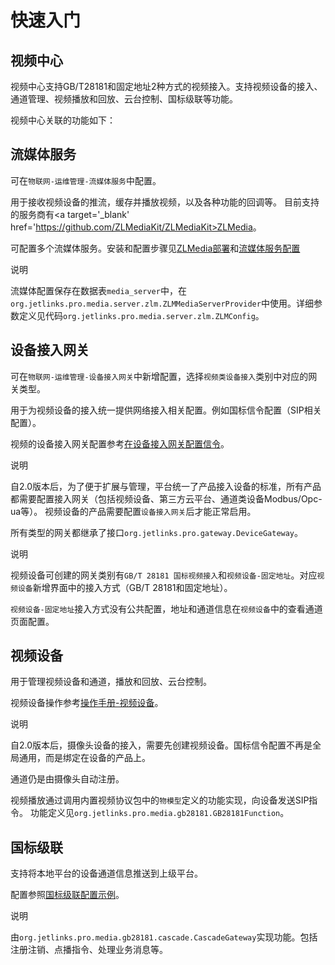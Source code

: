 # 快速入门
## 视频中心
视频中心支持GB/T28181和固定地址2种方式的视频接入。支持视频设备的接入、通道管理、视频播放和回放、云台控制、国标级联等功能。
  
视频中心关联的功能如下：
## 流媒体服务
可在`物联网-运维管理-流媒体服务`中配置。
  
用于接收视频设备的推流，缓存并播放视频，以及各种功能的回调等。
目前支持的服务商有<a target='_blank' href='https://github.com/ZLMediaKit/ZLMediaKit>ZLMedia</a>。  

可配置多个流媒体服务。安装和配置步骤见<a href='/media-guide/media_access_process.html#_1-部署zlmedia'>ZLMedia部署</a>和<a href='/Mocha_ITOM/Device_access_gateway5.1.html#流媒体服务'>流媒体服务配置</a>


<div class='explanation primary'>
  <p class='explanation-title-warp'>
    <span class='iconfont icon-bangzhu explanation-icon'></span>
    <span class='explanation-title font-weight'>说明</span>
  </p>

流媒体配置保存在数据表`media_server`中，在`org.jetlinks.pro.media.server.zlm.ZLMMediaServerProvider`中使用。详细参数定义见代码`org.jetlinks.pro.media.server.zlm.ZLMConfig`。

</div>


## 设备接入网关
可在`物联网-运维管理-设备接入网关`中新增配置，选择`视频类设备接入`类别中对应的网关类型。
  
用于为视频设备的接入统一提供网络接入相关配置。例如国标信令配置（SIP相关配置）。
  
视频的设备接入网关配置参考<a href='/media-guide/media_access_process.html#_3-在设备接入网关配置信令'>在设备接入网关配置信令</a>。

<div class='explanation primary'>
  <p class='explanation-title-warp'>
    <span class='iconfont icon-bangzhu explanation-icon'></span>
    <span class='explanation-title font-weight'>说明</span>
  </p>

自2.0版本后，为了便于扩展与管理，平台统一了产品接入设备的标准，所有产品都需要配置接入网关（包括视频设备、第三方云平台、通道类设备Modbus/Opc-ua等）。
视频设备的产品需要配置`设备接入网关`后才能正常启用。
  
所有类型的网关都继承了接口`org.jetlinks.pro.gateway.DeviceGateway`。

</div>

<div class='explanation primary'>
  <p class='explanation-title-warp'>
    <span class='iconfont icon-bangzhu explanation-icon'></span>
    <span class='explanation-title font-weight'>说明</span>
  </p>

视频设备可创建的网关类别有`GB/T 28181 国标视频接入`和`视频设备-固定地址`。对应`视频设备`新增界面中的接入方式（GB/T 28181和固定地址）。  

`视频设备-固定地址`接入方式没有公共配置，地址和通道信息在`视频设备`中的查看通道页面配置。

</div>

## 视频设备
用于管理视频设备和通道，播放和回放、云台控制。
  
视频设备操作参考<a href='/Video_Center/Video_equipment10.html#视频设备-2'>操作手册-视频设备</a>。

<div class='explanation primary'>
  <p class='explanation-title-warp'>
    <span class='iconfont icon-bangzhu explanation-icon'></span>
    <span class='explanation-title font-weight'>说明</span>
  </p>

自2.0版本后，摄像头设备的接入，需要先创建视频设备。国标信令配置不再是全局通用，而是绑定在设备的产品上。
  
通道仍是由摄像头自动注册。

</div>

视频播放通过调用内置视频协议包中的`物模型`定义的功能实现，向设备发送SIP指令。
功能定义见`org.jetlinks.pro.media.gb28181.GB28181Function`。

## 国标级联
支持将本地平台的设备通道信息推送到上级平台。

配置参照<a href='/Best_practices/National_standard_cascade.html'>国标级联配置示例</a>。

<div class='explanation primary'>
  <p class='explanation-title-warp'>
    <span class='iconfont icon-bangzhu explanation-icon'></span>
    <span class='explanation-title font-weight'>说明</span>
  </p>

由`org.jetlinks.pro.media.gb28181.cascade.CascadeGateway`实现功能。包括注册注销、点播指令、处理业务消息等。

</div>









